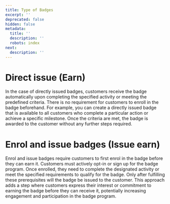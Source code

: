 ```yaml
---
title: Type of Badges
excerpt: ''
deprecated: false
hidden: false
metadata:
  title: ''
  description: ''
  robots: index
next:
  description: ''
---
```

# Direct issue (Earn)

In the case of directly issued badges, customers receive the badge automatically upon completing the specified activity or meeting the predefined criteria. There is no requirement for customers to enroll in the badge beforehand. For example, you can create a directly issued badge that is available to all customers who complete a particular action or achieve a specific milestone. Once the criteria are met, the badge is awarded to the customer without any further steps required.

# Enrol and issue badges (Issue earn)

Enrol and issue badges require customers to first enrol in the badge before they can earn it. Customers must actively opt-in or sign up for the badge program. Once enrolled, they need to complete the designated activity or meet the specified requirements to qualify for the badge. Only after fulfilling these prerequisites will the badge be issued to the customer. This approach adds a step where customers express their interest or commitment to earning the badge before they can receive it, potentially increasing engagement and participation in the badge program.
